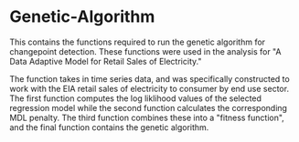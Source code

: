 # Genetic-Algorithm
This contains the functions required to run the genetic algorithm for changepoint detection. These functions were used in the analysis for "A Data Adaptive Model for Retail Sales of Electricity."

The function takes in time series data, and was specifically constructed to work with the EIA retail sales of electricity to consumer by end use sector. The first function computes the log liklihood values of the selected regression model while the second function calculates the corresponding MDL penalty. The third function combines these into a "fitness function", and the final function contains the genetic algorithm. 


